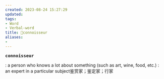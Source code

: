 ```yaml
---
created: 2023-08-24 15:27:29
updated: 
tags: 
- Word
- Verbal-word
title: 🚩connoisseur
aliases:
- 
---
```


<pre><strong>connoisseur</strong></pre>
: a person who knows a lot about something (such as art, wine, food, etc.) : an expert in a particular subject鉴赏家；鉴定家；行家